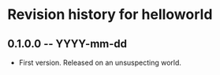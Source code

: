 # Revision history for helloworld

## 0.1.0.0 -- YYYY-mm-dd

* First version. Released on an unsuspecting world.
